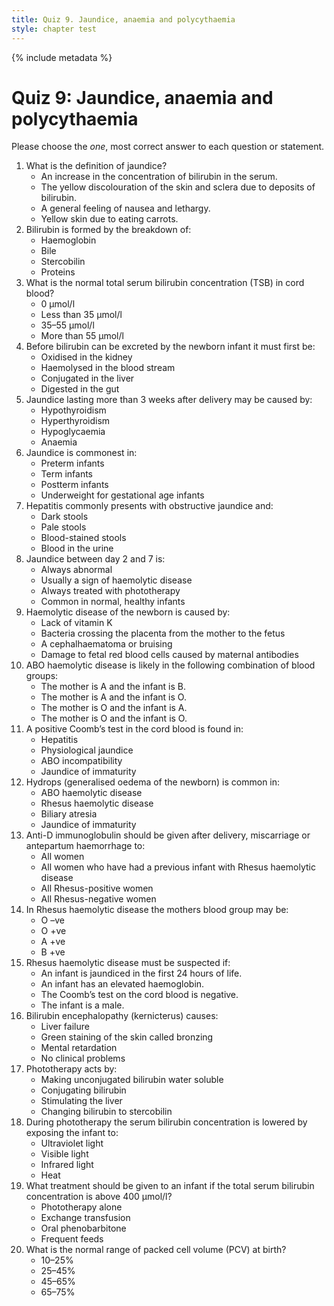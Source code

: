 ```yaml
---
title: Quiz 9. Jaundice, anaemia and polycythaemia
style: chapter test
---
```


{% include metadata %}

# Quiz 9: Jaundice, anaemia and polycythaemia

Please choose the *one*, most correct answer to each question or statement.

1.	What is the definition of jaundice?
	-	An increase in the concentration of bilirubin in the serum.
	+	The yellow discolouration of the skin and sclera due to deposits of bilirubin.
	-	A general feeling of nausea and lethargy.
	-	Yellow skin due to eating carrots.
2.	Bilirubin is formed by the breakdown of:
	+	Haemoglobin
	-	Bile
	-	Stercobilin
	-	Proteins
3.	What is the normal total serum bilirubin concentration (TSB) in cord blood?
	-	0 µmol/l
	+	Less than 35 µmol/l
	-	35–55 µmol/l
	-	More than 55 µmol/l
4.	Before bilirubin can be excreted by the newborn infant it must first be: 
	-	Oxidised in the kidney
	-	Haemolysed in the blood stream
	+	Conjugated in the liver
	-	Digested in the gut
5.	Jaundice lasting more than 3 weeks after delivery may be caused by:
	+	Hypothyroidism
	-	Hyperthyroidism
	-	Hypoglycaemia
	-	Anaemia
6.	Jaundice is commonest in:
	+	Preterm infants
	-	Term infants
	-	Postterm infants
	-	Underweight for gestational age infants
7.	Hepatitis commonly presents with obstructive jaundice and:
	-	Dark stools
	+	Pale stools
	-	Blood-stained stools
	-	Blood in the urine
8.	Jaundice between day 2 and 7 is:
	-	Always abnormal
	-	Usually a sign of haemolytic disease
	-	Always treated with phototherapy
	+	Common in normal, healthy infants
9.	Haemolytic disease of the newborn is caused by:
	-	Lack of vitamin K
	-	Bacteria crossing the placenta from the mother to the fetus
	-	A cephalhaematoma or bruising
	+	Damage to fetal red blood cells caused by maternal antibodies
10.	ABO haemolytic disease is likely in the following combination of blood groups:
	-	The mother is A and the infant is B.
	-	The mother is A and the infant is O.
	+	The mother is O and the infant is A.
	-	The mother is O and the infant is O.
11.	A positive Coomb’s test in the cord blood is found in:
	-	Hepatitis
	-	Physiological jaundice
	+	ABO incompatibility
	-	Jaundice of immaturity
12.	Hydrops (generalised oedema of the newborn) is common in:
	-	ABO haemolytic disease
	+	Rhesus haemolytic disease
	-	Biliary atresia
	-	Jaundice of immaturity
13.	Anti-D immunoglobulin should be given after delivery, miscarriage or antepartum haemorrhage to:
	-	All women
	-	All women who have had a previous infant with Rhesus haemolytic disease
	-	All Rhesus-positive women
	+	All Rhesus-negative women
14.	In Rhesus haemolytic disease the mothers blood group may be:
	+	O –ve
	-	O +ve
	-	A +ve
	-	B +ve
15.	Rhesus haemolytic disease must be suspected if:
	+	An infant is jaundiced in the first 24 hours of life.
	-	An infant has an elevated haemoglobin.
	-	The Coomb’s test on the cord blood is negative.
	-	The infant is a male.
16.	Bilirubin encephalopathy (kernicterus) causes:
	-	Liver failure
	-	Green staining of the skin called bronzing
	+	Mental retardation
	-	No clinical problems
17.	Phototherapy acts by:
	+	Making unconjugated bilirubin water soluble
	-	Conjugating bilirubin
	-	Stimulating the liver
	-	Changing bilirubin to stercobilin
18.	During phototherapy the serum bilirubin concentration is lowered by exposing the infant to:
	-	Ultraviolet light
	+	Visible light
	-	Infrared light
	-	Heat
19.	What treatment should be given to an infant if the total serum bilirubin concentration is above 400 µmol/l?
	-	Phototherapy alone
	+	Exchange transfusion
	-	Oral phenobarbitone
	-	Frequent feeds
20.	What is the normal range of packed cell volume (PCV) at birth?
	-	10–25%
	-	25–45%
	+	45–65%
	-	65–75%
